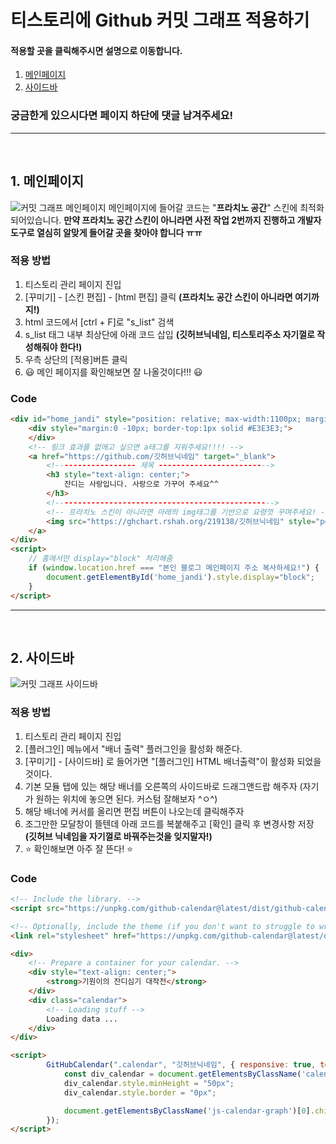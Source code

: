 # 티스토리에 Github 커밋 그래프 적용하기

#### 적용할 곳을 클릭해주시면 설명으로 이동합니다.
1. [메인페이지](#1-메인페이지)
2. [사이드바](#2-사이드바)

### 궁금한게 있으시다면 페이지 하단에 댓글 남겨주세요!

---
<br>

## 1. 메인페이지
![커밋 그래프 메인페이지](https://github.com/l4279625/Module_List/blob/main/images/Tistory-Commit-Graph-Mainpage.PNG?raw=true)
메인페이지에 들어갈 코드는 "**프라치노 공간**" 스킨에 최적화 되어있습니다.
**만약 프라치노 공간 스킨이 아니라면 사전 작업 2번까지 진행하고 개발자도구로 열심히 알맞게 들어갈 곳을 찾아야 합니다 ㅠㅠ**


### 적용 방법
1. 티스토리 관리 페이지 진입
2. [꾸미기] - [스킨 편집] - [html 편집] 클릭 **(프라치노 공간 스킨이 아니라면 여기까지!)**
3. html 코드에서 [ctrl + F]로 "s_list" 검색
4. s_list 태그 내부 최상단에 아래 코드 삽입 **(깃허브닉네임, 티스토리주소 자기껄로 작성해줘야 한다!)**
5. 우측 상단의 [적용]버튼 클릭
6. :smiley: 메인 페이지를 확인해보면 잘 나올것이다!!! :smiley:

### Code

```html
<div id="home_jandi" style="position: relative; max-width:1100px; margin:auto; display:none;">
    <div style="margin:0 -10px; border-top:1px solid #E3E3E3;">
    </div>
    <!-- 링크 효과를 없애고 싶으면 a태그를 지워주세요!!!! -->
    <a href="https://github.com/깃허브닉네임" target="_blank">
        <!------------------ 제목 ------------------------->
        <h3 style="text-align: center;">
            잔디는 사랑입니다. 사랑으로 가꾸어 주세요^^
        </h3>
        <!------------------------------------------------->
        <!-- 프라치노 스킨이 아니라면 아래의 img태그를 기반으로 요령껏 꾸며주세요! -->
        <img src="https://ghchart.rshah.org/219138/깃허브닉네임" style="position: relative; width:100%;"/>
    </a>
</div>
<script>
    // 홈에서만 display="block" 처리해줌
    if (window.location.href === "본인 블로그 메인페이지 주소 복사하세요!") {
        document.getElementById('home_jandi').style.display="block";
    }
</script>
```

---
<br>

## 2. 사이드바
![커밋 그래프 사이드바](https://github.com/l4279625/Module_List/blob/main/images/Tistory-Commit-Graph-sidebar.PNG?raw=true)

### 적용 방법
1. 티스토리 관리 페이지 진입
2. [플러그인] 메뉴에서 "배너 출력" 플러그인을 활성화 해준다.
3. [꾸미기] - [사이드바] 로 들어가면 "[플러그인] HTML 배너출력"이 활성화 되었을것이다.
4. 기본 모듈 탭에 있는 해당 배너를 오른쪽의 사이드바로 드래그앤드랍 해주자 (자기가 원하는 위치에 놓으면 된다. 커스텀 잘해보자 \^ㅇ\^)
5. 해당 배너에 커서를 올리면 편집 버튼이 나오는데 클릭해주자
6. 조그만한 모달창이 뜰텐데 아래 코드를 복붙해주고 [확인] 클릭 후 변경사항 저장 **(깃허브 닉네임을 자기껄로 바꿔주는것을 잊지말자!)**
7. :star: 확인해보면 아주 잘 뜬다! :star:

### Code
```html
<!-- Include the library. -->
<script src="https://unpkg.com/github-calendar@latest/dist/github-calendar.min.js"></script>

<!-- Optionally, include the theme (if you don't want to struggle to write the CSS) -->
<link rel="stylesheet" href="https://unpkg.com/github-calendar@latest/dist/github-calendar-responsive.css" />

<div>
    <!-- Prepare a container for your calendar. -->
    <div style="text-align: center;">
        <strong>기원이의 잔디심기 대작전</strong>
    </div> 
    <div class="calendar">
        <!-- Loading stuff -->
        Loading data ...
    </div>
</div>

<script>
        GitHubCalendar(".calendar", "깃허브닉네임", { responsive: true, tooltips: false, global_stats: false}).then(function() {
            const div_calendar = document.getElementsByClassName('calendar')[0];
            div_calendar.style.minHeight = "50px";
            div_calendar.style.border = "0px";

            document.getElementsByClassName('js-calendar-graph')[0].childNodes[3].style.display = "none";
        });
</script>
```
